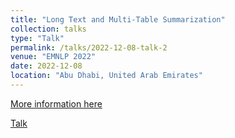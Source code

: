 ```yaml
---
title: "Long Text and Multi-Table Summarization"
collection: talks
type: "Talk"
permalink: /talks/2022-12-08-talk-2
venue: "EMNLP 2022"
date: 2022-12-08
location: "Abu Dhabi, United Arab Emirates"
---
```


[More information here](https://aclanthology.org/2022.findings-emnlp.145/)

[Talk](https://aclanthology.org/2022.findings-emnlp.145.mp4)

